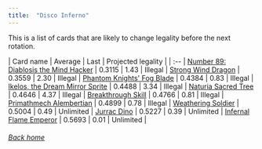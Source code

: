 ```yaml
---
title:  "Disco Inferno"
---
```


This is a list of cards that are likely to change legality before the next rotation.

| Card name | Average | Last | Projected legality |
| :-- |
[Number 89: Diablosis the Mind Hacker](https://db.ygoprodeck.com/card/?search=Number%2089:%20Diablosis%20the%20Mind%20Hacker) | 0.3115 | 1.43 | Illegal |
[Strong Wind Dragon](https://db.ygoprodeck.com/card/?search=Strong%20Wind%20Dragon) | 0.3559 | 2.30 | Illegal |
[Phantom Knights' Fog Blade](https://db.ygoprodeck.com/card/?search=Phantom%20Knights'%20Fog%20Blade) | 0.4384 | 0.83 | Illegal |
[Ikelos, the Dream Mirror Sprite](https://db.ygoprodeck.com/card/?search=Ikelos,%20the%20Dream%20Mirror%20Sprite) | 0.4488 | 3.34 | Illegal |
[Naturia Sacred Tree](https://db.ygoprodeck.com/card/?search=Naturia%20Sacred%20Tree) | 0.4646 | 4.37 | Illegal |
[Breakthrough Skill](https://db.ygoprodeck.com/card/?search=Breakthrough%20Skill) | 0.4766 | 0.81 | Illegal |
[Primathmech Alembertian](https://db.ygoprodeck.com/card/?search=Primathmech%20Alembertian) | 0.4899 | 0.78 | Illegal |
[Weathering Soldier](https://db.ygoprodeck.com/card/?search=Weathering%20Soldier) | 0.5004 | 0.49 | Unlimited |
[Jurrac Dino](https://db.ygoprodeck.com/card/?search=Jurrac%20Dino) | 0.5227 | 0.39 | Unlimited |
[Infernal Flame Emperor](https://db.ygoprodeck.com/card/?search=Infernal%20Flame%20Emperor) | 0.5693 | 0.01 | Unlimited |

###### [Back home](index)